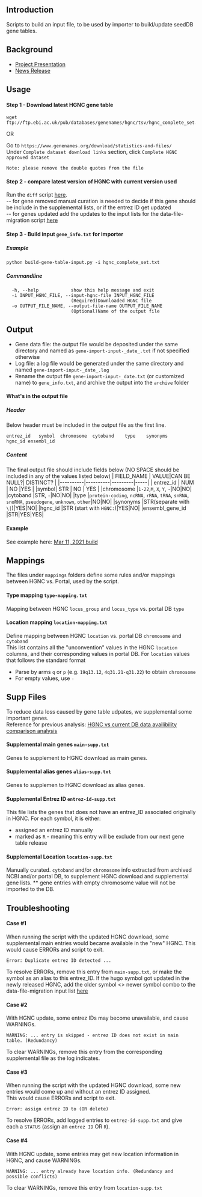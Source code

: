 ## Introduction
Scripts to build an input file, to be used by importer to build/update seedDB gene tables.  

## Background
- [Project Presentation](https://rb.gy/4rvgf9) 
- [News Release](https://rb.gy/njmzom)

## Usage

#### Step 1 - Download latest HGNC gene table

```
wget ftp://ftp.ebi.ac.uk/pub/databases/genenames/hgnc/tsv/hgnc_complete_set.txt
```

OR

Go to `https://www.genenames.org/download/statistics-and-files/`  
Under `Complete dataset download links` section, click `Complete HGNC approved dataset`  

```Note: please remove the double quotes from the file```

#### Step 2 - compare latest version of HGNC with current version used
Run the `diff` script [here](https://github.com/cBioPortal/datahub-study-curation-tools/tree/master/gene-table-update/hgnc-diff).   
-- for gene removed
manual curation is needed to decide if this gene should be include in the supplemental lists, or if the entrez ID get updated   
-- for genes updated
add the updates to the input lists for the data-file-migration script [here](https://github.com/cBioPortal/datahub-study-curation-tools/blob/master/gene-table-update/data-file-migration/outdated_hugo_symbols.txt)   

#### Step 3 - Build input `gene_info.txt` for importer

##### Example
```
python build-gene-table-input.py -i hgnc_complete_set.txt
```
##### Commandline
```
  -h, --help            show this help message and exit
  -i INPUT_HGNC_FILE, --input-hgnc-file INPUT_HGNC_FILE
                        (Required)Downloaded HGNC file
  -o OUTPUT_FILE_NAME, --output-file-name OUTPUT_FILE_NAME
                        (Optional)Name of the output file
```



## Output
- Gene data file: the output file would be deposited under the same directory and named as `gene-import-input-_date_.txt` if not specified otherwise
- Log file: a log file would be generated under the same directory and named `gene-import-input-_date_.log` 
- Rename the output file `gene-import-input-_date.txt` (or customized name) to `gene_info.txt`, and archive the output into the `archive` folder

#### What's in the output file 
##### Header
Below header must be included in the output file as the first line.
```
entrez_id	symbol	chromosome	cytoband	type	synonyms	hgnc_id	ensembl_id
```
##### Content
The final output file should include fields below (NO SPACE should be included in any of the values listed below)
| FIELD_NAME | VALUE|CAN BE NULL?| DISTINCT? |
|----------|----------|---------|-----|
| entrez_id | NUM | NO |YES |
|symbol| STR | NO | YES |
|chromosome |`1-22`,`M`, `X`, `Y`, `-`|NO|NO|
|cytoband |STR, `-`|NO|NO|
|type |`protein-coding`, `ncRNA`, `rRNA`, `tRNA`, `snRNA`, `snoRNA`, `pseudogene`, `unknown`, `other`|NO|NO|
|synonyms |STR(separate with `\|`)|YES|NO|
|hgnc_id |STR (start with `HGNC:`)|YES|NO|
|ensembl_gene_id |STR|YES|YES|

#### Example
See example here: [Mar 11, 2021 build](https://raw.githubusercontent.com/cBioPortal/datahub-study-curation-tools/master/gene-table-update/build-input-for-importer/archive/Mar-11-2021-output/gene-import-input-Mar-11-2021.txt)

## Mappings
The files under `mappings` folders define some rules and/or mappings between HGNC vs. Portal, used by the script. 

#### Type mapping `type-mapping.txt`
Mapping between HGNC `locus_group` and `locus_type` vs. portal DB `type`

#### Location mapping `location-mapping.txt`
Define mapping between HGNC `location` vs. portal DB `chromosome` and `cytoband`  
This list contains all the "unconvention" values in the HGNC `location` columns, and their corresponding values in portal DB. 
For `location` values that follows the standard format 
- Parse by arms `q` or `p` (e.g. `19q13.12`, `4q31.21-q31.22`) to obtain `chromosome`
- For empty values, use `-`

## Supp Files
To reduce data loss caused by gene table udpates, we supplemental some important genes.  
Reference for previous analysis: [HGNC vs current DB data availibility comparison analysis](https://rb.gy/rbfdnl)

#### Supplemental main genes `main-supp.txt`
Genes to supplement to HGNC download as main genes.

#### Supplemental alias genes `alias-supp.txt`
Genes to supplemen to HGNC download as alias genes.

#### Supplemental Entrez ID `entrez-id-supp.txt`
This file lists the genes that does not have an entrez_ID associated originally in HGNC.
For each symbol, it is either:
- assigned an entrez ID manually
- marked as `R` - meaning this entry will be exclude from our next gene table release

#### Supplemental Location `location-supp.txt`
Manually curated. `cytoband` and/or `chromosome` info extracted from archived NCBI and/or portal DB, to supplement HGNC download and supplemental gene lists. 
** gene entries with empty chromosome value will not be imported to the DB. 

## Troubleshooting

#### Case #1
When running the script with the updated HGNC download, some supplemental main entries would became available in the "new" HGNC.
This would cause ERRORs and script to exit.
```
Error: Duplicate entrez ID detected ...
``` 
To resolve ERRORs, remove this entry from `main-supp.txt`, or make the symbol as an alias to this entrez_ID.
If the hugo symbol got updated in the newly released HGNC, add the older symbol <> newer symbol combo to the data-file-migration input list [here](https://github.com/cBioPortal/datahub-study-curation-tools/blob/master/gene-table-update/data-file-migration/outdated_hugo_symbols.txt)

#### Case #2
With HGNC update, some entrez IDs may become unavailable, and cause WARNINGs.
```
WARNING: ... entry is skipped - entrez ID does not exist in main table. (Redundancy)
```
To clear WARNINGs, remove this entry from the corresponding supplemental file as the log indicates.

#### Case #3
When running the script with the updated HGNC download, some new entries would come up and without an entrez ID assigned.  
This would cause ERRORs and script to exit.
```
Error: assign entrez ID to (OR delete)
```
To resolve ERRORs, add logged entries to `entrez-id-supp.txt` and give each a `STATUS` (assign an `entrez ID` OR `R`).

#### Case #4
With HGNC update, some entries may get new location information in HGNC, and cause WARNINGs.
```
WARNING: ... entry already have location info. (Redundancy and possible conflicts)
```
To clear WARNINGs, remove this entry from `location-supp.txt`
